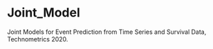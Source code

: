 # Joint_Model
Joint Models for Event Prediction from Time Series and Survival Data, Technometrics 2020.
